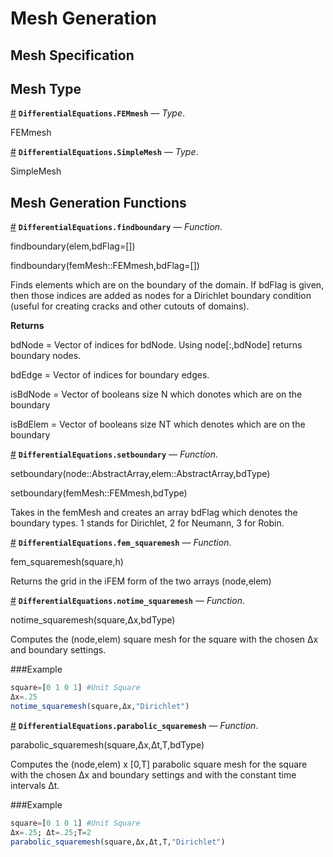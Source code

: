
<a id='Mesh-Generation-1'></a>

# Mesh Generation


<a id='Mesh-Specification-1'></a>

## Mesh Specification


<a id='Mesh-Type-1'></a>

## Mesh Type

<a id='DifferentialEquations.FEMmesh' href='#DifferentialEquations.FEMmesh'>#</a>
**`DifferentialEquations.FEMmesh`** &mdash; *Type*.



FEMmesh

<a id='DifferentialEquations.SimpleMesh' href='#DifferentialEquations.SimpleMesh'>#</a>
**`DifferentialEquations.SimpleMesh`** &mdash; *Type*.



SimpleMesh


<a id='Mesh-Generation-Functions-1'></a>

## Mesh Generation Functions

<a id='DifferentialEquations.findboundary' href='#DifferentialEquations.findboundary'>#</a>
**`DifferentialEquations.findboundary`** &mdash; *Function*.



findboundary(elem,bdFlag=[])

findboundary(femMesh::FEMmesh,bdFlag=[])

Finds elements which are on the boundary of the domain. If bdFlag is given, then those indices are added as nodes for a Dirichlet boundary condition (useful for creating cracks and other cutouts of domains).

**Returns**

bdNode = Vector of indices for bdNode. Using node[:,bdNode] returns boundary nodes.

bdEdge = Vector of indices for boundary edges.

isBdNode = Vector of booleans size N which donotes which are on the boundary

isBdElem = Vector of booleans size NT which denotes which are on the boundary

<a id='DifferentialEquations.setboundary' href='#DifferentialEquations.setboundary'>#</a>
**`DifferentialEquations.setboundary`** &mdash; *Function*.



setboundary(node::AbstractArray,elem::AbstractArray,bdType)

setboundary(femMesh::FEMmesh,bdType)

Takes in the femMesh and creates an array bdFlag which denotes the boundary types. 1 stands for Dirichlet, 2 for Neumann, 3 for Robin. 

<a id='DifferentialEquations.fem_squaremesh' href='#DifferentialEquations.fem_squaremesh'>#</a>
**`DifferentialEquations.fem_squaremesh`** &mdash; *Function*.



fem_squaremesh(square,h)

Returns the grid in the iFEM form of the two arrays (node,elem)

<a id='DifferentialEquations.notime_squaremesh' href='#DifferentialEquations.notime_squaremesh'>#</a>
**`DifferentialEquations.notime_squaremesh`** &mdash; *Function*.



notime_squaremesh(square,Δx,bdType)

Computes the (node,elem) square mesh for the square with the chosen Δx and boundary settings.

###Example

```julia
square=[0 1 0 1] #Unit Square
Δx=.25
notime_squaremesh(square,Δx,"Dirichlet")
```

<a id='DifferentialEquations.parabolic_squaremesh' href='#DifferentialEquations.parabolic_squaremesh'>#</a>
**`DifferentialEquations.parabolic_squaremesh`** &mdash; *Function*.



parabolic_squaremesh(square,Δx,Δt,T,bdType)

Computes the (node,elem) x [0,T] parabolic square mesh for the square with the chosen Δx and boundary settings and with the constant time intervals Δt.

###Example

```julia
square=[0 1 0 1] #Unit Square
Δx=.25; Δt=.25;T=2
parabolic_squaremesh(square,Δx,Δt,T,"Dirichlet")
```

